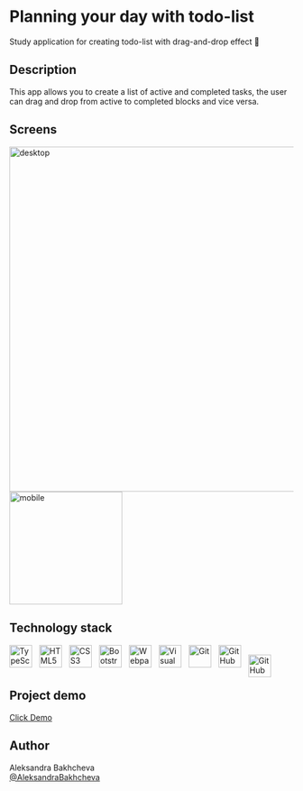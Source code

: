 # Planning your day with todo-list

Study application for creating todo-list with drag-and-drop effect 📝

## Description

<p>This app allows you to create a list of active and completed tasks, the user can drag and drop from active to completed blocks and vice versa.</p>

## Screens

<img width="612.5" alt="desktop" src="https://github.com/AleksandraBakhcheva/todo-list_app/assets/76097160/60fcc393-3f34-4859-97ed-a06b1237203f"> <img width="200" alt="mobile" src="https://github.com/AleksandraBakhcheva/todo-list_app/assets/76097160/9448681a-7eb6-4335-bac4-cc082ef670c8">

## Technology stack

<img align="left" alt="TypeScript" width="40" height="40" src="https://cdn.jsdelivr.net/gh/devicons/devicon/icons/typescript/typescript-original.svg" style="padding-right:10px;" />&nbsp;
<img align="left" alt="HTML5" width="40" height="40" src="https://cdn.jsdelivr.net/gh/devicons/devicon/icons/html5/html5-original.svg" style="padding-right:10px;" />&nbsp;
<img align="left" alt="CSS3" width="40" height="40" src="https://cdn.jsdelivr.net/gh/devicons/devicon/icons/css3/css3-original.svg" style="padding-right:10px;" />&nbsp;
<img align="left" alt="Bootstrap" width="40" height="40" src="https://cdn.jsdelivr.net/gh/devicons/devicon/icons/bootstrap/bootstrap-original.svg" style="padding-right:10px;" />&nbsp;
<img align="left" alt="Webpack" width="40" height="40" src="https://user-images.githubusercontent.com/76097160/234940984-f6693af2-7f08-4c8a-a356-1c77aa0bb081.png" style="padding-right:10px;" />&nbsp;
<img align="left" alt="Visual Studio Code" width="40" height="40" src="https://cdn.jsdelivr.net/gh/devicons/devicon/icons/vscode/vscode-original.svg" style="padding-right:10px;" />&nbsp;
<img align="left" alt="Git" width="40" height="40" src="https://cdn.jsdelivr.net/gh/devicons/devicon/icons/git/git-original.svg" style="padding-right:10px;" />&nbsp;
[<img align="left" alt="GitHub" width="40px" height="40" src="https://user-images.githubusercontent.com/3369400/139447912-e0f43f33-6d9f-45f8-be46-2df5bbc91289.png" style="padding-right:10px;" />](https://www.youtube.com/playlist?list=PLkwxH9e_vrAJ0WbEsFA9W3I1W-g_BTsbt#gh-dark-mode-only)&nbsp;
[<img align="left" alt="GitHub" width="40px" height="40" src="https://user-images.githubusercontent.com/3369400/139448065-39a229ba-4b06-434b-bc67-616e2ed80c8f.png" style="padding-right:10px;" />](https://www.youtube.com/playlist?list=PLkwxH9e_vrAJ0WbEsFA9W3I1W-g_BTsbt#gh-light-mode-only)&nbsp;

<br />

## Project demo

<a target="_blank" href="https://aleksandrabakhcheva.github.io/todo-list_app/">Click Demo</a>

## Author

Aleksandra Bakhcheva<br>
[@AleksandraBakhcheva](https://github.com/AleksandraBakhcheva)
